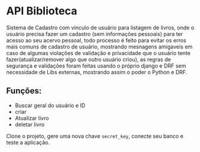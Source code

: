 # API Biblioteca

Sistema de Cadastro com vinculo de usuário para listagem de livros, onde o usuário precisa fazer um cadastro (sem informações pessoais) para ter acesso ao seu acervo pessoal, todo processo é feito para evitar os erros mais
comuns de cadastro de usuário, mostrando mesnagens amigaveis em caso de algumas violações de validação e privacidade que o usuário tente fazer(atualizar/remover algo que outro usuário criou), as regras de segurança e validações foram feitas usando
o próprio django e DRF sem necessidade de Libs externas, mostrando assim o poder o Python e DRF.


## Funções:
* Buscar geral do usuário e ID
* criar
* Atualizar livro
* deletar livro

Clone o projeto, gere uma nova chave `secret_key`, conecte seu banco e teste a aplicação.
